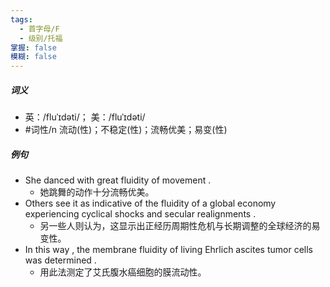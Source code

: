```yaml
---
tags:
  - 首字母/F
  - 级别/托福
掌握: false
模糊: false
---
```

##### 词义
- 英：/fluˈɪdəti/； 美：/fluˈɪdəti/
- #词性/n  流动(性)；不稳定(性)；流畅优美；易变(性)
##### 例句
- She danced with great fluidity of movement .
	- 她跳舞的动作十分流畅优美。
- Others see it as indicative of the fluidity of a global economy experiencing cyclical shocks and secular realignments .
	- 另一些人则认为，这显示出正经历周期性危机与长期调整的全球经济的易变性。
- In this way , the membrane fluidity of living Ehrlich ascites tumor cells was determined .
	- 用此法测定了艾氏腹水癌细胞的膜流动性。

